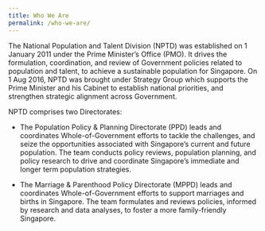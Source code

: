 ```yaml
---
title: Who We Are
permalink: /who-we-are/
---
```


The National Population and Talent Division (NPTD) was established on 1 January 2011 under the Prime Minister’s Office (PMO). It drives the formulation, coordination, and review of Government policies related to population and talent, to achieve a sustainable population for Singapore. On 1 Aug 2016, NPTD was brought under Strategy Group which supports the Prime Minister and his Cabinet to establish national priorities, and strengthen strategic alignment across Government. 

NPTD comprises two Directorates:  
* The Population Policy & Planning Directorate (PPD) leads and coordinates Whole-of-Government efforts to tackle the challenges, and seize the opportunities associated with Singapore’s current and future population. The team conducts policy reviews, population planning, and policy research to drive and coordinate Singapore’s immediate and longer term population strategies. 

* The Marriage & Parenthood Policy Directorate (MPPD) leads and coordinates Whole-of-Government efforts to support marriages and births in Singapore. The team formulates and reviews policies, informed by research and data analyses, to foster a more family-friendly Singapore. 

